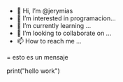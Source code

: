 - 👋 Hi, I’m @jerymias
- 👀 I’m interested in programacion...
- 🌱 I’m currently learning ...
- 💞️ I’m looking to collaborate on ...
- 📫 How to reach me ...

<!---
jerymias/jerymias is a ✨ special ✨ repository because its `README.md` (this file) appears on your GitHub profile.
You can click the Preview link to take a look at your changes.
--->
= esto es un mensaje 

print("hello work")
